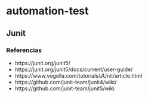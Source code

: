 # automation-test

## Junit

### Referencias

<ul>
 <li><a>https://junit.org/junit5/</a></li>
 <li><a>https://junit.org/junit5/docs/current/user-guide/</a></li>
 <li><a>https://www.vogella.com/tutorials/JUnit/article.html</a></li>
 <li><a>https://github.com/junit-team/junit4/wiki/</a></li>
 <li><a>https://github.com/junit-team/junit5/wiki</a></li>
</ul>



